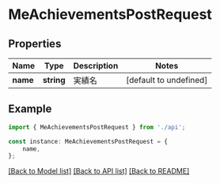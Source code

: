 # MeAchievementsPostRequest


## Properties

Name | Type | Description | Notes
------------ | ------------- | ------------- | -------------
**name** | **string** | 実績名 | [default to undefined]

## Example

```typescript
import { MeAchievementsPostRequest } from './api';

const instance: MeAchievementsPostRequest = {
    name,
};
```

[[Back to Model list]](../README.md#documentation-for-models) [[Back to API list]](../README.md#documentation-for-api-endpoints) [[Back to README]](../README.md)
